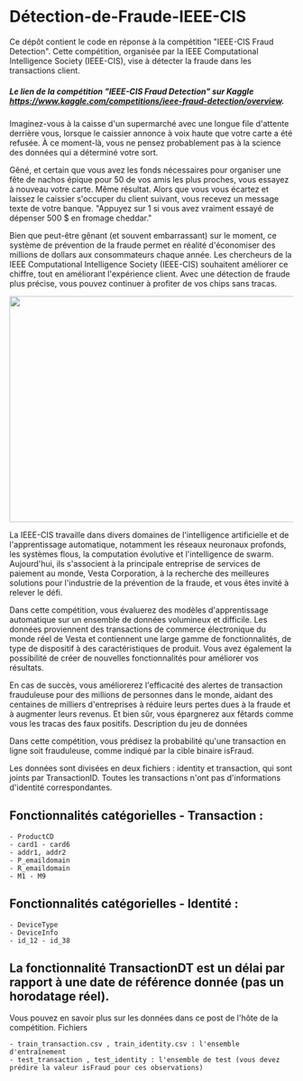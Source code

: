 # Détection-de-Fraude-IEEE-CIS

Ce dépôt contient le code en réponse à la compétition "IEEE-CIS Fraud Detection". Cette compétition, organisée par la IEEE Computational Intelligence Society (IEEE-CIS), vise à détecter la fraude dans les transactions client.

##### Le lien de la compétition "IEEE-CIS Fraud Detection" sur Kaggle https://www.kaggle.com/competitions/ieee-fraud-detection/overview.

Imaginez-vous à la caisse d'un supermarché avec une longue file d'attente derrière vous, lorsque le caissier annonce à voix haute que votre carte a été refusée. À ce moment-là, vous ne pensez probablement pas à la science des données qui a déterminé votre sort.

Gêné, et certain que vous avez les fonds nécessaires pour organiser une fête de nachos épique pour 50 de vos amis les plus proches, vous essayez à nouveau votre carte. Même résultat. Alors que vous vous écartez et laissez le caissier s'occuper du client suivant, vous recevez un message texte de votre banque. "Appuyez sur 1 si vous avez vraiment essayé de dépenser 500 $ en fromage cheddar."

Bien que peut-être gênant (et souvent embarrassant) sur le moment, ce système de prévention de la fraude permet en réalité d'économiser des millions de dollars aux consommateurs chaque année. Les chercheurs de la IEEE Computational Intelligence Society (IEEE-CIS) souhaitent améliorer ce chiffre, tout en améliorant l'expérience client. Avec une détection de fraude plus précise, vous pouvez continuer à profiter de vos chips sans tracas.

<p align="center">
    <img src="https://github.com/TAOUFIK05/Detection-de-Fraude-IEEE-CIS/assets/48359677/e22f4c0b-34b4-4373-ac26-6e6fb017b8cb.jpg" width='600' height="400" />
</p>

La IEEE-CIS travaille dans divers domaines de l'intelligence artificielle et de l'apprentissage automatique, notamment les réseaux neuronaux profonds, les systèmes flous, la computation évolutive et l'intelligence de swarm. Aujourd'hui, ils s'associent à la principale entreprise de services de paiement au monde, Vesta Corporation, à la recherche des meilleures solutions pour l'industrie de la prévention de la fraude, et vous êtes invité à relever le défi.

Dans cette compétition, vous évaluerez des modèles d'apprentissage automatique sur un ensemble de données volumineux et difficile. Les données proviennent des transactions de commerce électronique du monde réel de Vesta et contiennent une large gamme de fonctionnalités, de type de dispositif à des caractéristiques de produit. Vous avez également la possibilité de créer de nouvelles fonctionnalités pour améliorer vos résultats.

En cas de succès, vous améliorerez l'efficacité des alertes de transaction frauduleuse pour des millions de personnes dans le monde, aidant des centaines de milliers d'entreprises à réduire leurs pertes dues à la fraude et à augmenter leurs revenus. Et bien sûr, vous épargnerez aux fêtards comme vous les tracas des faux positifs.
Description du jeu de données

Dans cette compétition, vous prédisez la probabilité qu'une transaction en ligne soit frauduleuse, comme indiqué par la cible binaire isFraud.

Les données sont divisées en deux fichiers : identity et transaction, qui sont joints par TransactionID. Toutes les transactions n'ont pas d'informations d'identité correspondantes.

## Fonctionnalités catégorielles - Transaction :

    - ProductCD
    - card1 - card6
    - addr1, addr2
    - P_emaildomain
    - R_emaildomain
    - M1 - M9

## Fonctionnalités catégorielles - Identité :

    - DeviceType
    - DeviceInfo
    - id_12 - id_38

## La fonctionnalité TransactionDT est un délai par rapport à une date de référence donnée (pas un horodatage réel).

Vous pouvez en savoir plus sur les données dans ce post de l'hôte de la compétition.
Fichiers

    - train_transaction.csv , train_identity.csv : l'ensemble d'entraînement
    - test_transaction , test_identity : l'ensemble de test (vous devez prédire la valeur isFraud pour ces observations)
